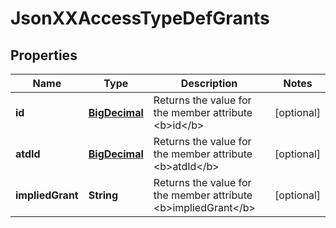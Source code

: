 
# JsonXXAccessTypeDefGrants

## Properties
Name | Type | Description | Notes
------------ | ------------- | ------------- | -------------
**id** | [**BigDecimal**](BigDecimal.md) | Returns the value for the member attribute &lt;b&gt;id&lt;/b&gt; |  [optional]
**atdId** | [**BigDecimal**](BigDecimal.md) | Returns the value for the member attribute &lt;b&gt;atdId&lt;/b&gt; |  [optional]
**impliedGrant** | **String** | Returns the value for the member attribute &lt;b&gt;impliedGrant&lt;/b&gt; |  [optional]



